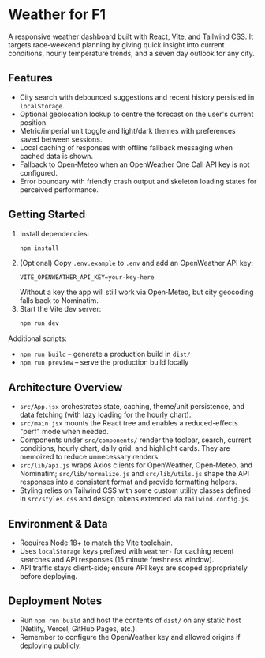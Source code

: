 # Weather for F1

A responsive weather dashboard built with React, Vite, and Tailwind CSS. It targets race-weekend planning by giving quick insight into current conditions, hourly temperature trends, and a seven day outlook for any city.

## Features
- City search with debounced suggestions and recent history persisted in `localStorage`.
- Optional geolocation lookup to centre the forecast on the user's current position.
- Metric/imperial unit toggle and light/dark themes with preferences saved between sessions.
- Local caching of responses with offline fallback messaging when cached data is shown.
- Fallback to Open‑Meteo when an OpenWeather One Call API key is not configured.
- Error boundary with friendly crash output and skeleton loading states for perceived performance.

## Getting Started
1. Install dependencies:
   ```bash
   npm install
   ```
2. (Optional) Copy `.env.example` to `.env` and add an OpenWeather API key:
   ```dotenv
   VITE_OPENWEATHER_API_KEY=your-key-here
   ```
   Without a key the app will still work via Open‑Meteo, but city geocoding falls back to Nominatim.
3. Start the Vite dev server:
   ```bash
   npm run dev
   ```

Additional scripts:
- `npm run build` – generate a production build in `dist/`
- `npm run preview` – serve the production build locally

## Architecture Overview
- `src/App.jsx` orchestrates state, caching, theme/unit persistence, and data fetching (with lazy loading for the hourly chart).
- `src/main.jsx` mounts the React tree and enables a reduced-effects "perf" mode when needed.
- Components under `src/components/` render the toolbar, search, current conditions, hourly chart, daily grid, and highlight cards. They are memoized to reduce unnecessary renders.
- `src/lib/api.js` wraps Axios clients for OpenWeather, Open‑Meteo, and Nominatim; `src/lib/normalize.js` and `src/lib/utils.js` shape the API responses into a consistent format and provide formatting helpers.
- Styling relies on Tailwind CSS with some custom utility classes defined in `src/styles.css` and design tokens extended via `tailwind.config.js`.

## Environment & Data
- Requires Node 18+ to match the Vite toolchain.
- Uses `localStorage` keys prefixed with `weather-` for caching recent searches and API responses (15 minute freshness window).
- API traffic stays client-side; ensure API keys are scoped appropriately before deploying.

## Deployment Notes
- Run `npm run build` and host the contents of `dist/` on any static host (Netlify, Vercel, GitHub Pages, etc.).
- Remember to configure the OpenWeather key and allowed origins if deploying publicly.
